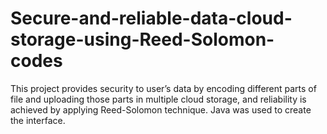 # Secure-and-reliable-data-cloud-storage-using-Reed-Solomon-codes
This project provides security to user’s data by encoding different parts of file and uploading those parts in multiple cloud storage, and reliability is achieved by applying Reed-Solomon technique. Java was used to create the interface.

